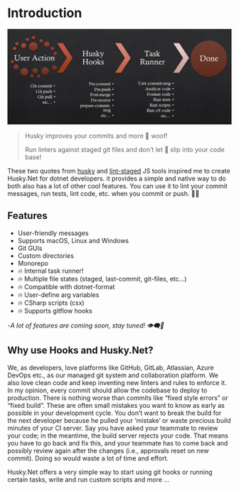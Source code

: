 # Introduction

![Husky.Net WorkFlow](../.vuepress/public/workflow.jpg)

> Husky improves your commits and more 🐶 woof!
>
> Run linters against staged git files and don't let 💩 slip into your code base!

These two quotes from [husky](https://github.com/typicode/husky) and [lint-staged](https://github.com/okonet/lint-staged) JS tools inspired me to create Husky.Net for dotnet developers. it provides a simple and native way to do both also has a lot of other cool features. You can use it to lint your commit messages, run tests, lint code, etc. when you commit or push. 🚀🚀

## Features

- User-friendly messages
- Supports macOS, Linux and Windows
- Git GUIs
- Custom directories
- Monorepo
- 🔥 Internal task runner!
- 🔥 Multiple file states (staged, last-commit, git-files, etc...)
- 🔥 Compatible with dotnet-format
- 🔥 User-define arg variables
- 🔥 CSharp scripts (csx)
- 🔥 Supports gitflow hooks

-_A lot of features are coming soon, stay tuned! 👁️‍🗨️👀_

## Why use Hooks and Husky.Net?

We, as developers, love platforms like GitHub, GitLab, Atlassian, Azure DevOps etc., as our managed git system and collaboration platform. We also love clean code and keep inventing new linters and rules to enforce it. In my opinion, every commit should allow the codebase to deploy to production. There is nothing worse than commits like “fixed style errors” or “fixed build”. These are often small mistakes you want to know as early as possible in your development cycle. You don’t want to break the build for the next developer because he pulled your ‘mistake’ or waste precious build minutes of your CI server. Say you have asked your teammate to review your code; in the meantime, the build server rejects your code. That means you have to go back and fix this, and your teammate has to come back and possibly review again after the changes (i.e., approvals reset on new commit). Doing so would waste a lot of time and effort.

Husky.Net offers a very simple way to start using git hooks or running certain tasks, write and run custom scripts and more ...

